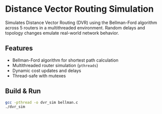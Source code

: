 # Distance Vector Routing Simulation

Simulates Distance Vector Routing (DVR) using the Bellman-Ford algorithm across 5 routers in a multithreaded environment. Random delays and topology changes emulate real-world network behavior.

## Features
- Bellman-Ford algorithm for shortest path calculation
- Multithreaded router simulation (`pthreads`)
- Dynamic cost updates and delays
- Thread-safe with mutexes

## Build & Run
```bash
gcc -pthread -o dvr_sim bellman.c
./dvr_sim
